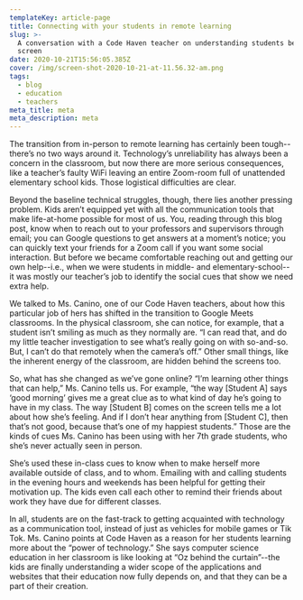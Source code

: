 ```yaml
---
templateKey: article-page
title: Connecting with your students in remote learning
slug: >-
  A conversation with a Code Haven teacher on understanding students behind the
  screen
date: 2020-10-21T15:56:05.385Z
cover: /img/screen-shot-2020-10-21-at-11.56.32-am.png
tags:
  - blog
  - education
  - teachers
meta_title: meta
meta_description: meta
---
```

The transition from in-person to remote learning has certainly been tough--there’s no two ways around it. Technology’s unreliability has always been a concern in the classroom, but now there are more serious consequences, like a teacher’s faulty WiFi leaving an entire Zoom-room full of unattended elementary school kids. Those logistical difficulties are clear. 



Beyond the baseline technical struggles, though, there lies another pressing problem. Kids aren’t equipped yet with all the communication tools that make life-at-home possible for most of us. You, reading through this blog post, know when to reach out to your professors and supervisors through email; you can Google questions to get answers at a moment’s notice; you can quickly text your friends for a Zoom call if you want some social interaction. But before we became comfortable reaching out and getting our own help--i.e., when we were students in middle- and elementary-school--it was mostly our teacher’s job to identify the social cues that show we need extra help. 



We talked to Ms. Canino, one of our Code Haven teachers, about how this particular job of hers has shifted in the transition to Google Meets classrooms. In the physical classroom, she can notice, for example, that a student isn’t smiling as much as they normally are. “I can read that, and do my little teacher investigation to see what’s really going on with so-and-so. But, I can’t do that remotely when the camera’s off.” Other small things, like the inherent energy of the classroom, are hidden behind the screens too. 



So, what has she changed as we’ve gone online? “I’m learning other things that can help,” Ms. Canino tells us. For example, “the way \[Student A] says ‘good morning’ gives me a great clue as to what kind of day he’s going to have in my class. The way \[Student B] comes on the screen tells me a lot about how she’s feeling. And if I don’t hear anything from \[Student C], then that’s not good, because that’s one of my happiest students.” Those are the kinds of cues Ms. Canino has been using with her 7th grade students, who she’s never actually seen in person.



She’s used these in-class cues to know when to make herself more available outside of class, and to whom. Emailing with and calling students in the evening hours and weekends has been helpful for getting their motivation up. The kids even call each other to remind their friends about work they have due for different classes.



In all, students are on the fast-track to getting acquainted with technology as a communication tool, instead of just as vehicles for mobile games or Tik Tok. Ms. Canino points at Code Haven as a reason for her students learning more about the “power of technology.” She says computer science education in her classroom is like looking at “Oz behind the curtain”--the kids are finally understanding a wider scope of the applications and websites that their education now fully depends on, and that they can be a part of their creation.
